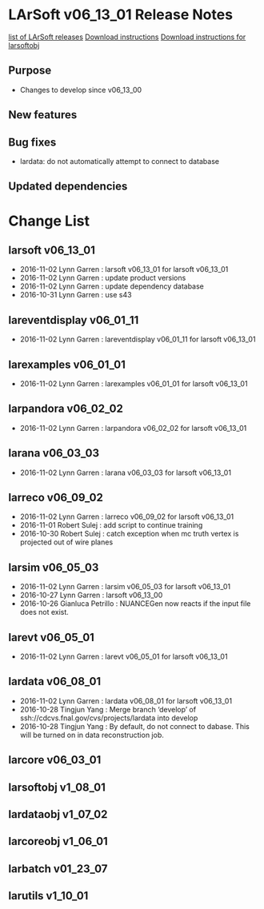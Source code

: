 LArSoft v06_13_01 Release Notes
======================================================================

[list of LArSoft releases](LArSoft_release_list)
[Download instructions](http://scisoft.fnal.gov/scisoft/bundles/larsoft/v06_13_01/larsoft-v06_13_01.html)
[Download instructions for larsoftobj](http://scisoft.fnal.gov/scisoft/bundles/larsoftobj/v1_08_01/larsoftobj-v1_08_01.html)

Purpose
--------------------

-   Changes to develop since v06_13_00

New features
------------------------------

Bug fixes
------------------------

-   lardata: do not automatically attempt to connect to database

Updated dependencies
----------------------------------------------

Change List
============================

larsoft v06_13_01
------------------------------------------

-   2016-11-02 Lynn Garren : larsoft v06_13_01 for larsoft v06_13_01
-   2016-11-02 Lynn Garren : update product versions
-   2016-11-02 Lynn Garren : update dependency database
-   2016-10-31 Lynn Garren : use s43

lareventdisplay v06_01_11
----------------------------------------------------------

-   2016-11-02 Lynn Garren : lareventdisplay v06_01_11 for larsoft v06_13_01

larexamples v06_01_01
--------------------------------------------------

-   2016-11-02 Lynn Garren : larexamples v06_01_01 for larsoft v06_13_01

larpandora v06_02_02
------------------------------------------------

-   2016-11-02 Lynn Garren : larpandora v06_02_02 for larsoft v06_13_01

larana v06_03_03
----------------------------------------

-   2016-11-02 Lynn Garren : larana v06_03_03 for larsoft v06_13_01

larreco v06_09_02
------------------------------------------

-   2016-11-02 Lynn Garren : larreco v06_09_02 for larsoft v06_13_01
-   2016-11-01 Robert Sulej : add script to continue training
-   2016-10-30 Robert Sulej : catch exception when mc truth vertex is projected out of wire planes

larsim v06_05_03
----------------------------------------

-   2016-11-02 Lynn Garren : larsim v06_05_03 for larsoft v06_13_01
-   2016-10-27 Lynn Garren : larsoft v06_13_00
-   2016-10-26 Gianluca Petrillo : NUANCEGen now reacts if the input file does not exist.

larevt v06_05_01
----------------------------------------

-   2016-11-02 Lynn Garren : larevt v06_05_01 for larsoft v06_13_01

lardata v06_08_01
------------------------------------------

-   2016-11-02 Lynn Garren : lardata v06_08_01 for larsoft v06_13_01
-   2016-10-28 Tingjun Yang : Merge branch ‘develop’ of ssh://cdcvs.fnal.gov/cvs/projects/lardata into develop
-   2016-10-28 Tingjun Yang : By default, do not connect to dabase. This will be turned on in data reconstruction job.

larcore v06_03_01
------------------------------------------

larsoftobj v1_08_01
----------------------------------------------

lardataobj v1_07_02
----------------------------------------------

larcoreobj v1_06_01
----------------------------------------------

larbatch v01_23_07
--------------------------------------------

larutils v1_10_01
------------------------------------------
